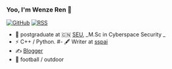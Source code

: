 ### Yoo, I'm Wenze Ren 👋
[![GitHub](https://img.shields.io/badge/dynamic/json?logo=github&label=GitHub&labelColor=495867&color=495867&query=%24.data.totalSubs&url=https%3A%2F%2Fapi.spencerwoo.com%2Fsubstats%2F%3Fsource%3Dgithub%26queryKey%3Dhayschan&style=flat-square)](https://github.com/hayschan)
[![RSS](https://img.shields.io/badge/dynamic/json?logo=rss&logoColor=white&label=RSS&labelColor=95B8D1&color=95B8D1&query=%24.data.totalSubs&url=https%3A%2F%2Fapi.spencerwoo.com%2Fsubstats%2F%3Fsource%3Dfeedly%257Cinoreader%257CfeedsPub%26queryKey%3Dhttps://haysc.tech/feed.xml&style=flat-square)](https://haysc.tech/)

- 🍻 postgraduate at 🇨🇳 [SEU](https://www.seu.edu.cn), _M.Sc in  Cyberspace Security _
- ⚡ C++ / Python.
#- 🖋 Writer at [sspai](https://sspai.com/u/aw0luepf/posts)
- ✍️ [Blogger](https://revioz.top)
- 🏃 football / outdoor
 

